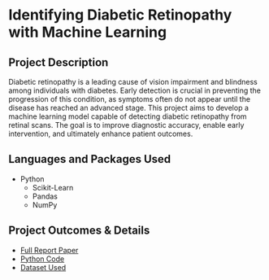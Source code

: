 # Identifying Diabetic Retinopathy with Machine Learning

## Project Description
Diabetic retinopathy is a leading cause of vision impairment and blindness among individuals with diabetes. Early detection is crucial in preventing the progression of this condition, as symptoms often do not appear until the disease has reached an advanced stage. This project aims to develop a machine learning model capable of detecting diabetic retinopathy from retinal scans. The goal is to improve diagnostic accuracy, enable early intervention, and ultimately enhance patient outcomes.

## Languages and Packages Used
* Python
  - Scikit-Learn
  - Pandas
  - NumPy
 
## Project Outcomes & Details 
* [Full Report Paper](https://github.com/kcurro1/Identifying-Diabetic-Retinopathy-with-Machine-Learning/blob/main/MachineLearningDRProject.py)
* [Python Code](https://github.com/kcurro1/Identifying-Diabetic-Retinopathy-with-Machine-Learning/blob/main/Machine%20Learning%20Diabetic%20Retinopathy%20Report.pdf)
* [Dataset Used](https://www.kaggle.com/competitions/diabetic-retinopathy-detection/data)
